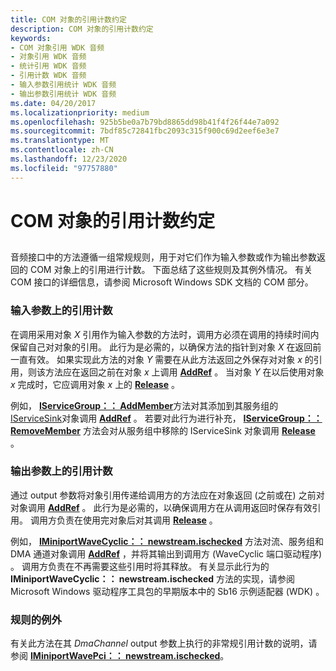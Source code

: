 ```yaml
---
title: COM 对象的引用计数约定
description: COM 对象的引用计数约定
keywords:
- COM 对象引用 WDK 音频
- 对象引用 WDK 音频
- 统计引用 WDK 音频
- 引用计数 WDK 音频
- 输入参数引用统计 WDK 音频
- 输出参数引用统计 WDK 音频
ms.date: 04/20/2017
ms.localizationpriority: medium
ms.openlocfilehash: 925b5be0a7b79bd8865dd98b41f4f26f44e7a092
ms.sourcegitcommit: 7bdf85c72841fbc2093c315f900c69d2eef6e3e7
ms.translationtype: MT
ms.contentlocale: zh-CN
ms.lasthandoff: 12/23/2020
ms.locfileid: "97757880"
---
```

# <a name="reference-counting-conventions-for-com-objects"></a>COM 对象的引用计数约定


## <span id="reference_counting_conventions_for_com_objects"></span><span id="REFERENCE_COUNTING_CONVENTIONS_FOR_COM_OBJECTS"></span>


音频接口中的方法遵循一组常规规则，用于对它们作为输入参数或作为输出参数返回的 COM 对象上的引用进行计数。 下面总结了这些规则及其例外情况。 有关 COM 接口的详细信息，请参阅 Microsoft Windows SDK 文档的 COM 部分。

### <a name="span-idreference_counting_on_input_parametersspanspan-idreference_counting_on_input_parametersspanspan-idreference_counting_on_input_parametersspanreference-counting-on-input-parameters"></a><span id="Reference_Counting_on_Input_Parameters"></span><span id="reference_counting_on_input_parameters"></span><span id="REFERENCE_COUNTING_ON_INPUT_PARAMETERS"></span>输入参数上的引用计数

在调用采用对象 *X* 引用作为输入参数的方法时，调用方必须在调用的持续时间内保留自己对对象的引用。 此行为是必需的，以确保方法的指针到对象 *X* 在返回前一直有效。 如果实现此方法的对象 *Y* 需要在从此方法返回之外保存对对象 *x* 的引用，则该方法应在返回之前在对象 *x* 上调用 [**AddRef**](/windows/win32/api/unknwn/nf-unknwn-iunknown-addref) 。 当对象 *Y* 在以后使用对象 *x* 完成时，它应调用对象 *x* 上的 [**Release**](/windows/win32/api/unknwn/nf-unknwn-iunknown-release) 。

例如， [**IServiceGroup：： AddMember**](/windows-hardware/drivers/ddi/portcls/nf-portcls-iservicegroup-addmember)方法对其添加到其服务组的 [IServiceSink](/windows-hardware/drivers/ddi/portcls/nn-portcls-iservicesink)对象调用 [**AddRef**](/windows/win32/api/unknwn/nf-unknwn-iunknown-addref) 。 若要对此行为进行补充， [**IServiceGroup：： RemoveMember**](/windows-hardware/drivers/ddi/portcls/nf-portcls-iservicegroup-removemember) 方法会对从服务组中移除的 IServiceSink 对象调用 [**Release**](/windows/win32/api/unknwn/nf-unknwn-iunknown-release) 。

### <a name="span-idreference_counting_on_output_parametersspanspan-idreference_counting_on_output_parametersspanspan-idreference_counting_on_output_parametersspanreference-counting-on-output-parameters"></a><span id="Reference_Counting_on_Output_Parameters"></span><span id="reference_counting_on_output_parameters"></span><span id="REFERENCE_COUNTING_ON_OUTPUT_PARAMETERS"></span>输出参数上的引用计数

通过 output 参数将对象引用传递给调用方的方法应在对象返回 (之前或在) 之前对对象调用 [**AddRef**](/windows/win32/api/unknwn/nf-unknwn-iunknown-addref) 。 此行为是必需的，以确保调用方在从调用返回时保存有效引用。 调用方负责在使用完对象后对其调用 [**Release**](/windows/win32/api/unknwn/nf-unknwn-iunknown-release) 。

例如， [**IMiniportWaveCyclic：： newstream.ischecked**](/windows-hardware/drivers/ddi/portcls/nf-portcls-iminiportwavecyclic-newstream) 方法对流、服务组和 DMA 通道对象调用 [**AddRef**](/windows/win32/api/unknwn/nf-unknwn-iunknown-addref) ，并将其输出到调用方 (WaveCyclic 端口驱动程序) 。 调用方负责在不再需要这些引用时将其释放。 有关显示此行为的 **IMiniportWaveCyclic：： newstream.ischecked** 方法的实现，请参阅 Microsoft Windows 驱动程序工具包的早期版本中的 Sb16 示例适配器 (WDK) 。

### <a name="span-idexceptions_to_the_rulesspanspan-idexceptions_to_the_rulesspanspan-idexceptions_to_the_rulesspanexceptions-to-the-rules"></a><span id="Exceptions_to_the_Rules"></span><span id="exceptions_to_the_rules"></span><span id="EXCEPTIONS_TO_THE_RULES"></span>规则的例外

有关此方法在其 *DmaChannel* output 参数上执行的非常规引用计数的说明，请参阅 [**IMiniportWavePci：： newstream.ischecked**](/windows-hardware/drivers/ddi/portcls/nf-portcls-iminiportwavepci-newstream)。

 

